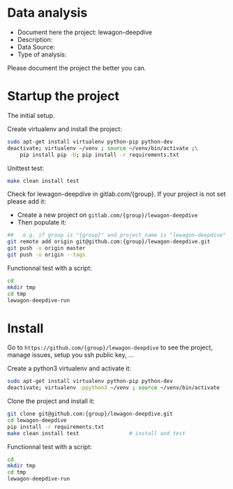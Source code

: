 # Data analysis
- Document here the project: lewagon-deepdive
- Description:
- Data Source:
- Type of analysis:

Please document the project the better you can.

# Startup the project

The initial setup.

Create virtualenv and install the project:
```bash
sudo apt-get install virtualenv python-pip python-dev
deactivate; virtualenv ~/venv ; source ~/venv/bin/activate ;\
    pip install pip -U; pip install -r requirements.txt
```

Unittest test:
```bash
make clean install test
```

Check for lewagon-deepdive in gitlab.com/{group}.
If your project is not set please add it:

- Create a new project on `gitlab.com/{group}/lewagon-deepdive`
- Then populate it:

```bash
##   e.g. if group is "{group}" and project_name is "lewagon-deepdive"
git remote add origin git@github.com:{group}/lewagon-deepdive.git
git push -u origin master
git push -u origin --tags
```

Functionnal test with a script:

```bash
cd
mkdir tmp
cd tmp
lewagon-deepdive-run
```

# Install

Go to `https://github.com/{group}/lewagon-deepdive` to see the project, manage issues,
setup you ssh public key, ...

Create a python3 virtualenv and activate it:

```bash
sudo apt-get install virtualenv python-pip python-dev
deactivate; virtualenv -ppython3 ~/venv ; source ~/venv/bin/activate
```

Clone the project and install it:

```bash
git clone git@github.com:{group}/lewagon-deepdive.git
cd lewagon-deepdive
pip install -r requirements.txt
make clean install test                # install and test
```
Functionnal test with a script:

```bash
cd
mkdir tmp
cd tmp
lewagon-deepdive-run
```

